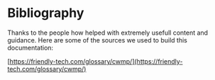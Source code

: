 # Bibliography

Thanks to the people how helped with extremely usefull content and guidance. Here are some of the sources we used to build this documentation:

[https://friendly-tech.com/glossary/cwmp/](https://friendly-tech.com/glossary/cwmp/)
